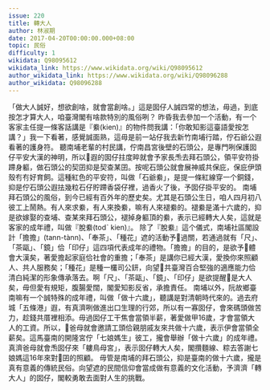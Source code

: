 ```yaml
---
issue: 220
title: 轉大人
author: 林淑期
date: 2017-04-20T00:00:00.000+08:00
topic: 民俗
difficulty: 1
wikidata: Q98095612
wikidata_link: https://www.wikidata.org/wiki/Q98095612
author_wikidata_link: https://www.wikidata.org/wiki/Q98096288
author_wikidata: Q98096288
---
```

「做大人誠好，想欲創啥，就會當創啥。」這是囡仔人誠四常的想法，毋過，到底按怎才算大人，咱臺灣閣有啥款特別的風俗咧？
昨昏我去參加一个活動，有一个客家主任提一條客話講是『絭(kien)』的物件問我講：「你敢知影這臺語愛按怎講？」我一下看著，感覺誠面熟，這毋是前一站仔我去新竹南埔行踏，佇石爺公遐看著的護身符。
聽南埔老輩的村民講，佇南昌宮後壁的石頭公，是專門咧保護囡仔平安大漢的神明，所以𪜶遐的囡仔拄度晬就會予家長𤆬去拜石頭公，領平安符掛蹛身軀，做石頭公的契囝抑是契查某囝。按呢石頭公就會展神威共保庇，保庇伊頭殼𠕇𠕇好育飼。這種紅色的平安符，叫做「石爺絭」，是提一條紅線穿一个銅錢，抑是佇石頭公遐抾幾粒石仔貯蹛香袋仔裡，過香火了後，予囡仔掛平安的。
南埔拜石頭公的風俗，到今已經有百外年的歷史矣。尤其是石頭公生日，咱人四月初八彼工上鬧熱。有人來求絭，有人來換絭，嘛有人來褪絭的。褪絭是滿十六歲的，抑是欲嫁娶的查埔、查某來拜石頭公，褪掉身軀頂的絭，表示已經轉大人矣，這就是客家的成年禮，叫做『脫絭(todˋ kien)』。
除了『脫絭』這个儀式，南埔社區閣設計「擔擔」(tann-tànn)、「奉茶」、「種花」遮的活動予𪜶過關，若通過就有「尺」、「茶甌」、「鏡」佮「印仔」這四項代表成年的禮物。「擔擔」的目的，是欲予𪜶體會大漢矣，著愛擔起家庭佮社會的重擔；「奉茶」是講你已經大漢，愛換你來照顧人、共人服務矣；「種花」是種一欉司公鈃，向望𪜶共臺灣百合堅強的適應能力佮清白純潔的形象傳承落去。啊「尺」、「茶甌」、「鏡」、「印仔」是欲提醒𪜶是大人矣，毋但愛有規矩，腹腸愛闊，閣愛知影反省，承擔責任。
南埔以外，阮故鄉臺南嘛有一个誠特殊的成年禮，叫做「做十六歲」，聽講是對清朝時代來的。過去府城「五條港」遐，有真濟咧做進出口生理的行郊，所以有一寡囡仔，會來碼頭做苦力，趁錢共厝裡相添。毋過囡仔工干焦會當領半薪，著愛做甲16歲，才會當領大人的工資。所以，𪜶爸母就會邀請工頭佮親朋戚友來共做十六歲，表示伊會當領全薪矣。這馬臺南的開隆宮佇「七娘媽生」彼工，攏會舉辦「做十六歲」的成年禮。真濟爸母就會𤆬囡仔來「軁鳥母宮」，表示囡仔轉大人矣，閣攢麵線、粽去答謝七娘媽這16年來對𪜶囝的照顧。
毋管是南埔的拜石頭公，抑是臺南的做十六歲，攏是真有意義的傳統民俗。向望遮的民間信仰會當成做有意義的文化活動，予濟濟「轉大人」的囡仔，閣較勇敢去面對人生的挑戰。